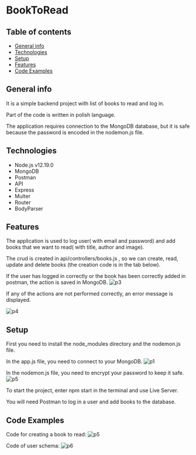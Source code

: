# BookToRead
## Table of contents
* [General info](#general-info)
* [Technologies](#technologies)
* [Setup](#setup)
* [Features](#features)
* [Code Examples](#code-examples)
## General info
 It is a simple backend project with list of books to read and log in. 
 
 Part of the code is written in polish language.
 
 The application requires connection to the MongoDB database, but it is safe because the password is encoded in the nodemon.js file.
## Technologies
* Node.js v12.19.0
* MongoDB
* Postman
* API 
* Express
* Multer
* Router
* BodyParser
## Features
The application is used to log user( with email and password) and add books that we want to read( with title, author and image).

The crud is created in api/controllers/books.js , so we can create, read, update and delete books
(the creation code is in the tab below).

If the user has logged in correctly or the book has been correctly added in postman, the action is saved in MongoDB.
![p3](https://scontent-waw1-1.xx.fbcdn.net/v/t1.15752-9/138924908_214251420406955_355595143930317866_n.png?_nc_cat=106&ccb=2&_nc_sid=ae9488&_nc_ohc=8k1QD7ZhiFsAX9kkLm0&_nc_ht=scontent-waw1-1.xx&oh=9471dabd92075b6ce12d5e6eece29483&oe=60261F2F)

If any of the actions are not performed correctly, an error message is displayed.

![p4](https://scontent-waw1-1.xx.fbcdn.net/v/t1.15752-9/138838136_167389201418376_915578422048062883_n.png?_nc_cat=105&ccb=2&_nc_sid=ae9488&_nc_ohc=UvWiBOCd3RcAX9nntAR&_nc_ht=scontent-waw1-1.xx&oh=204866ccd6b049c41b9525a5e3dac0e9&oe=6026B3C2)

## Setup
First you need to install the node_modules directory and the nodemon.js file.

In the app.js file, you need to connect to your MongoDB.
![p1](https://scontent-waw1-1.xx.fbcdn.net/v/t1.15752-9/139393015_416334102969150_6920083228102448808_n.png?_nc_cat=107&ccb=2&_nc_sid=ae9488&_nc_ohc=H0--P25JF8wAX8oQMRU&_nc_ht=scontent-waw1-1.xx&oh=e2701e30fa00f369f7fea8813a6730fa&oe=6028CA34)

In the nodemon.js file, you need to encrypt your password to keep it safe.
![p5](https://scontent-waw1-1.xx.fbcdn.net/v/t1.15752-9/139111319_226589679021631_6818955392980981738_n.png?_nc_cat=110&ccb=2&_nc_sid=ae9488&_nc_ohc=zeXXMI4sntAAX9WjAfa&_nc_ht=scontent-waw1-1.xx&oh=008c1a635f758bdb34cc853ac201f79c&oe=60273A9A)

To start the project, enter npm start in the terminal and use Live Server.

You will need Postman to log in a user and add books to the database.
## Code Examples
Code for creating a book to read:
![p5](https://scontent-waw1-1.xx.fbcdn.net/v/t1.15752-9/138811267_772816353583676_6022256788170167231_n.png?_nc_cat=109&ccb=2&_nc_sid=ae9488&_nc_ohc=3SU-jltzSjAAX_quvdi&_nc_ht=scontent-waw1-1.xx&oh=cae4711ccc6f9e6e6a5a53b146bfef2d&oe=602865E4)

Code of user schema:
![p6](https://scontent-waw1-1.xx.fbcdn.net/v/t1.15752-9/139081104_867555714081823_2776269813883155856_n.png?_nc_cat=105&ccb=2&_nc_sid=ae9488&_nc_ohc=8L5mk8KWaB0AX93cAOV&_nc_ht=scontent-waw1-1.xx&oh=477f14c877b003daee1e40d3428723e9&oe=602704CA)
